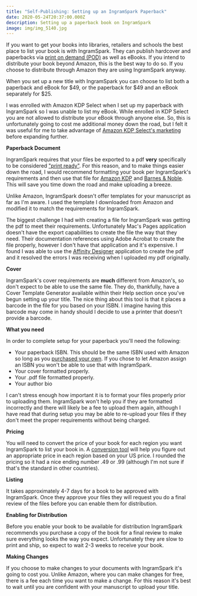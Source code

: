 ```yaml
---
title: "Self-Publishing: Setting up an IngramSpark Paperback"
date: 2020-05-24T20:37:00.000Z
description: Setting up a paperback book on IngramSpark
image: img/img_5140.jpg
---
```

If you want to get your books into libraries, retailers and schools the best place to list your book is with IngramSpark. They can publish hardcover and paperbacks via [print on demand (POD)](/post/self-publishing-print-on-demand-pod/) as well as eBooks. If you intend to distribute your book beyond Amazon, this is the best way to do so. If you choose to distribute through Amazon they are using IngramSpark anyway.

When you set up a new title with IngramSpark you can choose to list both a paperback and eBook for $49, or the paperback for $49 and an eBook separately for $25.

I was enrolled with Amazon KDP Select when I set up my paperback with IngramSpark so I was unable to list my eBook. While enrolled in KDP Select you are not allowed to distribute your eBook through anyone else. So, this is unfortunately going to cost me additional money down the road, but I felt it was useful for me to take advantage of [Amazon KDP Select's marketing](/post/marketing-amazon-free-book-promotion/) before expanding further.

**Paperback Document**

IngramSpark requires that your files be exported to a pdf **very** specifically to be considered ["print ready"](https://www.ingramspark.com/hubfs/downloads/file-creation-guide.pdf). For this reason, and to make things easier down the road, I would recommend formatting your book per IngramSpark's requirements and then use that file for [Amazon KDP](/post/self-publishing-setting-up-an-amazon-paperback/) and [Barnes & Noble](/post/self-publishing-setting-up-a-barnes-noble-paperback/). This will save you time down the road and make uploading a breeze.

Unlike Amazon, IngramSpark doesn't offer templates for your manuscript as far as I'm aware. I used the template I downloaded from Amazon and modified it to match the requirements for IngramSpark.

The biggest challenge I had with creating a file for IngramSpark was getting the pdf to meet their requirements. Unfortunately Mac's Pages application doesn't have the export capabilities to create the file the way that they need. Their documentation references using Adobe Acrobat to create the file properly, however I don't have that application and it's expensive. I found I was able to use the [Affinity Designer](https://affinity.serif.com/en-us/designer/) application to create the pdf and it resolved the errors I was receiving when I uploaded my pdf originally.

**Cover**

IngramSpark's cover requirements are **much** different from Amazon's, so don't expect to be able to use the same file. They do, thankfully, have a Cover Template Generator available within their Help section once you've begun setting up your title. The nice thing about this tool is that it places a barcode in the file for you based on your ISBN. I imagine having this barcode may come in handy should I decide to use a printer that doesn't provide a barcode.

**What you need**

In order to complete setup for your paperback you'll need the following:

* Your paperback ISBN. This should be the same ISBN used with Amazon so long as you [purchased your own](/post/self-publishing-purchasing-isbns/). If you chose to let Amazon assign an ISBN you won't be able to use that with IngramSpark.
* Your cover formatted properly.
* Your .pdf file formatted properly.
* Your author bio

I can't stress enough how important it is to format your files properly prior to uploading them. IngramSpark won't help you if they are formatted incorrectly and there will likely be a fee to upload them again, although I have read that during setup you may be able to re-upload your files if they don't meet the proper requirements without being charged.

**Pricing**

You will need to convert the price of your book for each region you want IngramSpark to list your book in. A [conversion tool](https://www.xe.com/currencyconverter/) will help you figure out an appropriate price in each region based on your US price. I rounded the pricing so it had a nice ending number .49 or .99 (although I'm not sure if that's the standard in other countries).

**Listing**

It takes approximately 4-7 days for a book to be approved with IngramSpark. Once they approve your files they will request you do a final review of the files before you can enable them for distribution.

**Enabling for Distribution**

Before you enable your book to be available for distribution IngramSpark recommends you purchase a copy of the book for a final review to make sure everything looks the way you expect. Unfortunately they are slow to print and ship, so expect to wait 2-3 weeks to receive your book.

**Making Changes**

If you choose to make changes to your documents with IngramSpark it's going to cost you. Unlike Amazon, where you can make changes for free, there is a fee each time you want to make a change. For this reason it's best to wait until you are confident with your manuscript to upload your title.